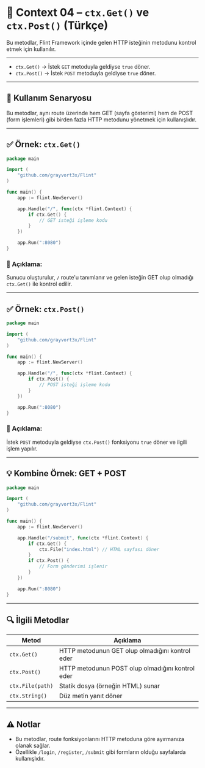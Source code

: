 
# 🔹 Context 04 – `ctx.Get()` ve `ctx.Post()` (Türkçe)

Bu metodlar, Flint Framework içinde gelen HTTP isteğinin metodunu kontrol etmek için kullanılır.

---

- `ctx.Get()` → İstek `GET` metoduyla geldiyse `true` döner.  
- `ctx.Post()` → İstek `POST` metoduyla geldiyse `true` döner.  

---

## 🧠 Kullanım Senaryosu

Bu metodlar, aynı route üzerinde hem GET (sayfa gösterimi) hem de POST (form işlemleri) gibi birden fazla HTTP metodunu yönetmek için kullanışlıdır.

---

## ✅ Örnek: `ctx.Get()`

```go
package main

import (
    "github.com/grayvort3x/Flint"
)

func main() {
    app := flint.NewServer()

    app.Handle("/", func(ctx *flint.Context) {
        if ctx.Get() {
            // GET isteği işleme kodu
        }
    })

    app.Run(":8080")
}
```

### 🧠 Açıklama:
Sunucu oluşturulur, `/` route'u tanımlanır ve gelen isteğin GET olup olmadığı `ctx.Get()` ile kontrol edilir.

---

## ✅ Örnek: `ctx.Post()`

```go
package main

import (
    "github.com/grayvort3x/Flint"
)

func main() {
    app := flint.NewServer()

    app.Handle("/", func(ctx *flint.Context) {
        if ctx.Post() {
            // POST isteği işleme kodu
        }
    })

    app.Run(":8080")
}
```

### 🧠 Açıklama:
İstek `POST` metoduyla geldiyse `ctx.Post()` fonksiyonu `true` döner ve ilgili işlem yapılır.

---

## 💡 Kombine Örnek: GET + POST

```go
package main

import (
    "github.com/grayvort3x/Flint"
)

func main() {
    app := flint.NewServer()

    app.Handle("/submit", func(ctx *flint.Context) {
        if ctx.Get() {
            ctx.File("index.html") // HTML sayfası döner
        }
        if ctx.Post() {
            // Form gönderimi işlenir
        }
    })

    app.Run(":8080")
}
```

---

## 🔍 İlgili Metodlar

| Metod            | Açıklama                                |
|------------------|------------------------------------------|
| `ctx.Get()`      | HTTP metodunun GET olup olmadığını kontrol eder |
| `ctx.Post()`     | HTTP metodunun POST olup olmadığını kontrol eder |
| `ctx.File(path)` | Statik dosya (örneğin HTML) sunar        |
| `ctx.String()`   | Düz metin yanıt döner                    |

---

## ⚠️ Notlar

- Bu metodlar, route fonksiyonlarını HTTP metoduna göre ayırmanıza olanak sağlar.
- Özellikle `/login`, `/register`, `/submit` gibi formların olduğu sayfalarda kullanışlıdır.
